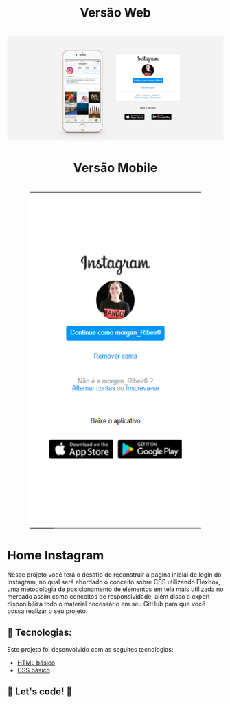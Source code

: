 <h1 align="center">Versão Web</h1>
<h1 align="center">
    <img alt="instagram home Web" title="#Webinstagram" src="https://github.com/morganOliveira2018/Instagram-clone/blob/main/imgs/Web_instagram_clone.png" width="700px" />
</h1>

<h1 align="center">Versão Mobile</h1>
<h1 align="center">
    <img alt="instagram home mobile" title="#Mobileinstagram" src="https://github.com/morganOliveira2018/Instagram-clone/blob/main/imgs/mobile_instagram_clone.png" width="400px" heigth:"400px" />
</h1>

# Home Instagram
Nesse projeto você terá o desafio de reconstruir a página inicial de login do Instagram, no qual será abordado o conceito sobre CSS utilizando Flexbox, uma metodologia de posicionamento de elementos em tela mais utilizada no mercado assim como conceitos de responsividade, além disso a expert disponibiliza todo o material necessário em seu GitHub para que você possa realizar o seu projeto.

## 🚀 Tecnologias:
Este projeto foi desenvolvido com as seguites tecnologias:
* [HTML básico](https://www.w3schools.com/html/)
* [CSS básico](https://developer.mozilla.org/pt-BR/docs/Web/CSS)

## 🚀 Let's code! 🚀
